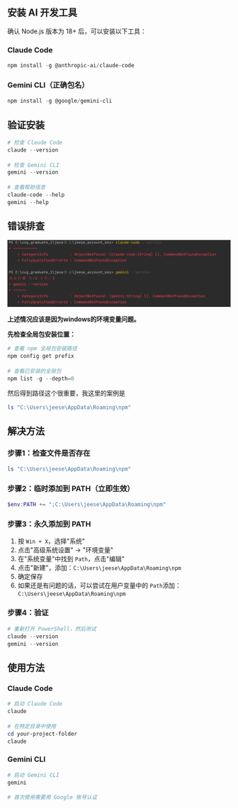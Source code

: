 ## 安装 AI 开发工具

确认 Node.js 版本为 18+ 后，可以安装以下工具：

### Claude Code

```powershell
npm install -g @anthropic-ai/claude-code
```

### Gemini CLI（正确包名）

```powershell
npm install -g @google/gemini-cli
```



## 验证安装

```powershell
# 检查 Claude Code
claude --version

# 检查 Gemini CLI
gemini --version

# 查看帮助信息
claude-code --help
gemini --help
```



## 错误排查

![1756651088271](文档图片/环境变量配置错误显示.png)

**上述情况应该是因为windows的环境变量问题。**



**先检查全局包安装位置：**

```powershell
# 查看 npm 全局包安装路径
npm config get prefix

# 查看已安装的全局包
npm list -g --depth=0
```

然后得到路径这个很重要，我这里的案例是

```powershell
ls "C:\Users\jeese\AppData\Roaming\npm"
```



## 解决方法

### 步骤1：检查文件是否存在

```powershell
ls "C:\Users\jeese\AppData\Roaming\npm"
```

### 步骤2：临时添加到 PATH（立即生效）

```powershell
$env:PATH += ";C:\Users\jeese\AppData\Roaming\npm"
```

### 步骤3：永久添加到 PATH

1. 按 `Win + X`，选择"系统"
2. 点击"高级系统设置" → "环境变量"
3. 在"系统变量"中找到 `Path`，点击"编辑"
4. 点击"新建"，添加：`C:\Users\jeese\AppData\Roaming\npm`
5. 确定保存
6. 如果还是有问题的话，可以尝试在用户变量中的 `Path`添加：`C:\Users\jeese\AppData\Roaming\npm`

### 步骤4：验证

```powershell
# 重新打开 PowerShell，然后测试
claude --version
gemini --version
```







## 使用方法

### Claude Code

```powershell
# 启动 Claude Code
claude

# 在特定目录中使用
cd your-project-folder
claude
```



### Gemini CLI

```powershell
# 启动 Gemini CLI
gemini

# 首次使用需要用 Google 账号认证
```

